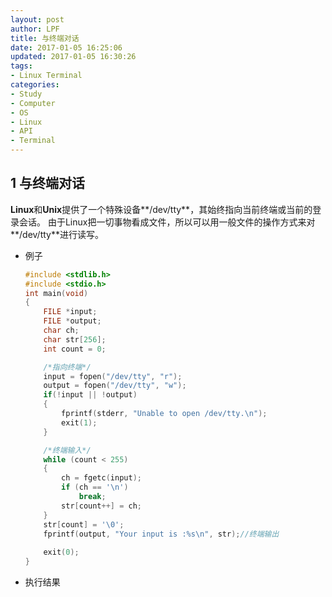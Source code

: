```yaml
---
layout: post
author: LPF
title: 与终端对话
date: 2017-01-05 16:25:06
updated: 2017-01-05 16:30:26
tags:
- Linux Terminal
categories:
- Study
- Computer
- OS
- Linux
- API
- Terminal
---
```

## 1 与终端对话

**Linux**和**Unix**提供了一个特殊设备**/dev/tty**，其始终指向当前终端或当前的登录会话。
由于Linux把一切事物看成文件，所以可以用一般文件的操作方式来对**/dev/tty**进行读写。

- 例子

    ```c
    #include <stdlib.h>
    #include <stdio.h>
    int main(void)
    {
        FILE *input;
        FILE *output;
        char ch;
        char str[256];
        int count = 0;

        /*指向终端*/
        input = fopen("/dev/tty", "r");
        output = fopen("/dev/tty", "w");
        if(!input || !output)
        {
            fprintf(stderr, "Unable to open /dev/tty.\n");
            exit(1);
        }

        /*终端输入*/
        while (count < 255)
        {
            ch = fgetc(input);
            if (ch == '\n')
                break;
            str[count++] = ch;
        }
        str[count] = '\0';
        fprintf(output, "Your input is :%s\n", str);//终端输出
        
        exit(0);
    }
    ``` 
- 执行结果
    
